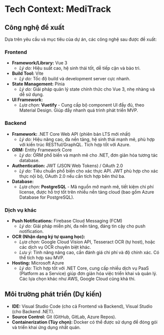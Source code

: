 # Tech Context: MediTrack

## Công nghệ đề xuất

Dựa trên yêu cầu và mục tiêu của dự án, các công nghệ sau được đề xuất:

### Frontend
- **Framework/Library:** Vue 3
    - *Lý do:* Hiệu suất cao, hệ sinh thái tốt, dễ tiếp cận và bảo trì.
- **Build Tool:** Vite
    - *Lý do:* Tốc độ build và development server cực nhanh.
- **State Management:** Pinia
    - *Lý do:* Giải pháp quản lý state chính thức cho Vue 3, nhẹ nhàng và dễ sử dụng.
- **UI Framework:**
    - *Lựa chọn:* **Vuetify** - Cung cấp bộ component UI đầy đủ, theo Material Design. Giúp đẩy nhanh quá trình phát triển MVP.

### Backend
- **Framework:** .NET Core Web API (phiên bản LTS mới nhất)
    - *Lý do:* Hiệu năng cao, đa nền tảng, hệ sinh thái mạnh mẽ, phù hợp với kiến trúc RESTful/GraphQL. Tích hợp tốt với Azure.
- **ORM:** Entity Framework Core
    - *Lý do:* ORM phổ biến và mạnh mẽ cho .NET, đơn giản hóa tương tác database.
- **Authentication:** JWT (JSON Web Tokens) / OAuth 2.0
    - *Lý do:* Tiêu chuẩn phổ biến cho xác thực API. JWT phù hợp cho xác thực nội bộ, OAuth 2.0 nếu cần tích hợp bên thứ ba.
- **Database:**
    - *Lựa chọn:* **PostgreSQL** - Mã nguồn mở mạnh mẽ, tiết kiệm chi phí license, được hỗ trợ tốt trên nhiều nền tảng cloud (bao gồm Azure Database for PostgreSQL).

### Dịch vụ khác
- **Push Notifications:** Firebase Cloud Messaging (FCM)
    - *Lý do:* Giải pháp miễn phí, đa nền tảng, đáng tin cậy cho push notification.
- **OCR (Nhận dạng ký tự quang học):**
    - *Lựa chọn:* Google Cloud Vision API, Tesseract OCR (tự host), hoặc các dịch vụ OCR chuyên biệt khác.
    - *Lưu ý:* Tính năng nâng cao, cần đánh giá chi phí và độ chính xác. Có thể tích hợp sau MVP.
- **Hosting:** Microsoft Azure
    - *Lý do:* Tích hợp tốt với .NET Core, cung cấp nhiều dịch vụ PaaS (Platform as a Service) giúp đơn giản hóa việc triển khai và quản lý. Các lựa chọn khác như AWS, Google Cloud cũng khả thi.

## Môi trường phát triển (Dự kiến)
- **IDE:** Visual Studio Code (cho cả Frontend và Backend), Visual Studio (cho Backend .NET).
- **Source Control:** Git (GitHub, GitLab, Azure Repos).
- **Containerization (Tùy chọn):** Docker có thể được sử dụng để đóng gói và triển khai ứng dụng nhất quán.
